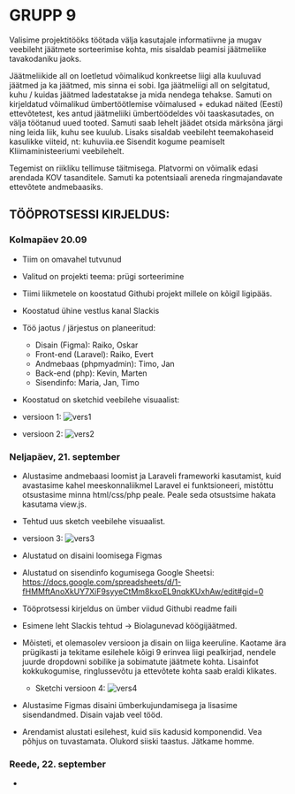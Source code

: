 # GRUPP 9

Valisime projektitööks töötada välja kasutajale informatiivne ja mugav veebileht jäätmete sorteerimise kohta, mis sisaldab peamisi jäätmeliike tavakodaniku jaoks. 

Jäätmeliikide all on loetletud võimalikud konkreetse liigi alla kuuluvad jäätmed ja ka jäätmed, mis sinna ei sobi.
Iga jäätmeliigi all on selgitatud, kuhu / kuidas jäätmed ladestatakse ja mida nendega tehakse.
Samuti on kirjeldatud võimalikud ümbertöötlemise võimalused + edukad näited (Eesti) ettevõtetest, kes antud jäätmeliiki ümbertöödeldes või taaskasutades, on välja töötanud uued tooted. 
Samuti saab lehelt jäädet otsida märksõna järgi ning leida liik, kuhu see kuulub.
Lisaks sisaldab veebileht teemakohaseid kasulikke viiteid, nt: kuhuviia.ee
Sisendit kogume peamiselt Kliimaministeeriumi veebilehelt.

Tegemist on riikliku tellimuse täitmisega. Platvormi on võimalik edasi arendada KOV tasanditele. Samuti ka potentsiaali areneda ringmajandavate ettevõtete andmebaasiks.

## TÖÖPROTSESSI KIRJELDUS:

### Kolmapäev 20.09
- Tiim on omavahel tutvunud
- Valitud on projekti teema: prügi sorteerimine
- Tiimi liikmetele on koostatud Githubi projekt millele on kõigil ligipääs.
- Koostatud ühine vestlus kanal Slackis
- Töö jaotus / järjestus on planeeritud:
   - Disain (Figma): Raiko, Oskar
   - Front-end (Laravel): Raiko, Evert
   - Andmebaas (phpmyadmin): Timo, Jan
   - Back-end (php): Kevin, Marten
   - Sisendinfo: Maria, Jan, Timo
- Koostatud on sketchid veebilehe visuaalist:
 - versioon 1:
 ![vers1](https://github.com/EvertKa/prygi2/assets/144336453/c102f7fd-7266-4727-97ca-c9340a81b7a4)

 - versioon 2:
 ![vers2](https://github.com/EvertKa/prygi2/assets/144336453/957c87ee-0801-4e63-a86a-a212e1d9dc31)




### Neljapäev, 21. september
- Alustasime andmebaasi loomist ja Laraveli frameworki kasutamist, kuid avastasime kahel meeskonnaliikmel Laravel ei funktsioneeri, mistõttu otsustasime minna html/css/php peale. Peale seda otsustsime hakata kasutama view.js.
- Tehtud uus sketch veebilehe visuaalist.
 - versioon 3:
  ![vers3](https://github.com/EvertKa/prygi2/assets/144336453/9e5d2a61-90df-4b7e-947e-1807bf273ba4)

- Alustatud on disaini loomisega Figmas
- Alustatud on sisendinfo kogumisega Google Sheetsi: https://docs.google.com/spreadsheets/d/1-fHMMftAnoXkUY7XiF9syyeCtMm8kxoEL9nqkKUxhAw/edit#gid=0
- Tööprotsessi kirjeldus on ümber viidud Githubi readme faili
- Esimene leht Slackis tehtud -> Biolagunevad köögijäätmed.
- Mõisteti, et olemasolev versioon ja disain on liiga keeruline. Kaotame ära prügikasti ja tekitame esilehele kõigi 9 erinvea liigi pealkirjad, nendele juurde dropdowni sobilike ja sobimatute jäätmete kohta. Lisainfot kokkukogumise, ringlussevõtu ja ettevõtete kohta saab eraldi klikates.
  - Sketchi versioon 4:
   ![vers4](https://github.com/EvertKa/prygi2/assets/144336453/5c29e413-ee02-4ad8-89b6-1480b3c8740c)

- Alustasime Figmas disaini ümberkujundamisega ja lisasime sisendandmed. Disain vajab veel tööd.
- Arendamist alustati esilehest, kuid siis kadusid komponendid. Vea põhjus on tuvastamata. Olukord siiski taastus. Jätkame homme.



### Reede, 22. september
- 

